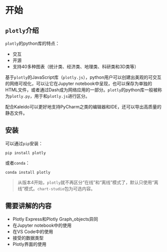 # 开始

## `plotly`介绍

`plotly`的python库的特点：

- 交互
- 开源
- 支持40多种图表（统计类、经济类、地理类、科研类和3D类等）

基于`plotly`的JavaScript库（`plotly.js`），python用户可以创建出美观的可交互的网络可视化，可以让它在Jupyter notebook中呈现，也可以保存为单独的HTML文件，或者通过Dash成为网络应用的一部分。`plotly`的python库一般被称为`plotly.py`，用于和`plotly.js`进行区分。

配合Kaleido可以更好地支持PyCharm之类的编辑器和IDE，还可以导出高质量的静态文件。

## 安装

可以通过`pip`安装：

```shell
pip install plotly
```

或者`conda`：

```shell
conda install plotly
```

> 从版本4开始，`plotly`就不再区分“在线”和“离线”模式了，默认只使用“离线”模式。`chart-studio`包为可选内容。

## 需要讲解的内容

- Plotly Express和Plotly Graph_objects异同
- 在Jupyter notebook中的使用
- 在VS Code中的使用
- 接受的数据类型
- Plotly界面的使用
